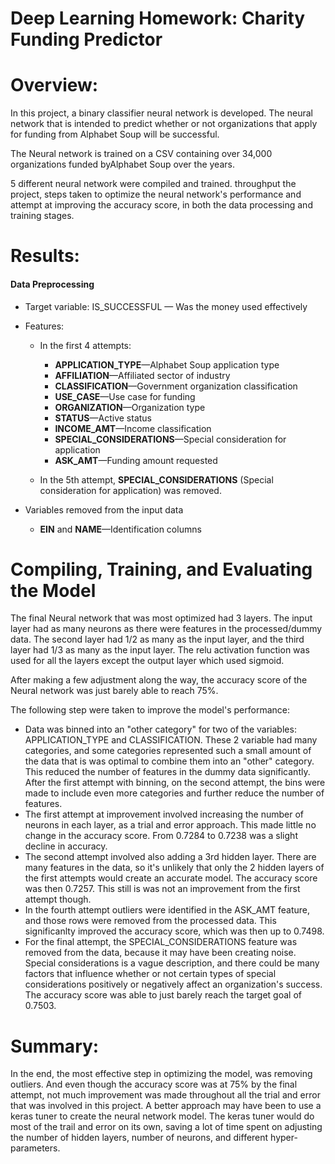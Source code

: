 # Deep Learning Homework: Charity Funding Predictor
# Overview:
In this project, a binary classifier neural network is developed. The neural network that is intended to predict whether or not organizations that apply for funding from Alphabet Soup will be successful. 

The Neural network is trained on a CSV containing over 34,000 organizations funded byAlphabet Soup over the years.

5 different neural network were compiled and trained. throughput the project, steps taken to optimize the neural network's performance and attempt at improving the accuracy score, in both the data processing and training stages. 



# Results:

#### Data Preprocessing

* Target variable: IS_SUCCESSFUL — Was the money used effectively
  
* Features:
    * In the first 4 attempts:
        * **APPLICATION_TYPE**—Alphabet Soup application type
        * **AFFILIATION**—Affiliated sector of industry
        * **CLASSIFICATION**—Government organization classification
        * **USE_CASE**—Use case for funding
        * **ORGANIZATION**—Organization type
        * **STATUS**—Active status
        * **INCOME_AMT**—Income classification
        * **SPECIAL_CONSIDERATIONS**—Special consideration for application
        * **ASK_AMT**—Funding amount requested

    * In the 5th attempt, **SPECIAL_CONSIDERATIONS** (Special consideration for application) was removed.

* Variables removed from the input data
    * **EIN** and **NAME**—Identification columns


        
# Compiling, Training, and Evaluating the Model

The final Neural network that was most optimized had 3 layers. The input layer had as many neurons as there were features in the processed/dummy data. The second layer had 1/2 as many as the input layer, and the third layer had 1/3 as many as the input layer. The relu activation function was used for all the layers except the output layer which used sigmoid.

After making a few adjustment along the way, the accuracy score of the Neural network was just barely able to reach 75%.

The following step were taken to improve the model's performance:
* Data was binned into an "other category" for two of the variables: APPLICATION_TYPE and CLASSIFICATION. These 2 variable had many categories, and some categories represented such a small amount of the data that is was optimal to combine them into an "other" category. This reduced the number of features in the dummy data significantly. After the first attempt with binning, on the second attempt, the bins were made to include even more categories and further reduce the number of features. 
* The first attempt at improvement involved increasing the number of neurons in each layer, as a trial and error approach. This made little no change in the accuracy score. From 0.7284 to 0.7238 was a slight decline in accuracy. 
* The second attempt involved also adding a 3rd hidden layer. There are many features in the data, so it's unlikely that only the 2 hidden layers of the first attempts would create an accurate model. The accuracy score was then 0.7257. This still is was not an improvement from the first attempt though. 
* In the fourth attempt outliers were identified in the ASK_AMT feature, and those rows were removed from the processed data. This significanlty improved the accuracy score, which was then up to 0.7498.
* For the final attempt, the SPECIAL_CONSIDERATIONS feature was removed from the data, because it may have been creating noise. Special considerations is a vague description, and there could be many factors that influence whether or not certain types of special considerations positively or negatively affect an organization's success. The accuracy score was able to just barely reach the target goal of 0.7503. 

# Summary: 

In the end, the most effective step in optimizing the model, was removing outliers. And even though the accuracy score was at 75% by the final attempt, not much improvement was made throughout all the trial and error that was involved in this project. A better approach may have been to use a keras tuner to create the neural network model. The keras tuner would do most of the trail and error on its own, saving a lot of time spent on adjusting the number of hidden layers, number of neurons, and different hyper-parameters.